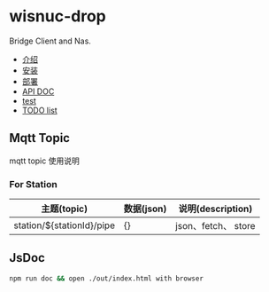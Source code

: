 # wisnuc-drop
Bridge Client and Nas.

- [介绍](doc/introduction.md)
- [安装](doc/installation.md)
- [部署](doc/deployment.md)
- [API DOC](doc/api_doc.md)
- [test](doc/test.md)
- [TODO list](doc/todo_list.md)

## Mqtt Topic
mqtt topic 使用说明

### For Station
主题(topic) | 数据(json) | 说明(description)
----------------- | ------------------ | ------------------
station/${stationId}/pipe | {} | json、fetch、 store

## JsDoc
```bash
npm run doc && open ./out/index.html with browser
```
